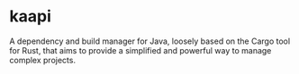 # kaapi
A dependency and build manager for Java, loosely based on the Cargo tool for Rust, that aims to provide a simplified and powerful way to manage complex projects.
